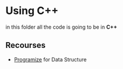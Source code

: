 # Using C++

in this folder all the code is going to be in **C++**

## Recourses 

* [Programize](https://www.programiz.com/) for Data Structure

